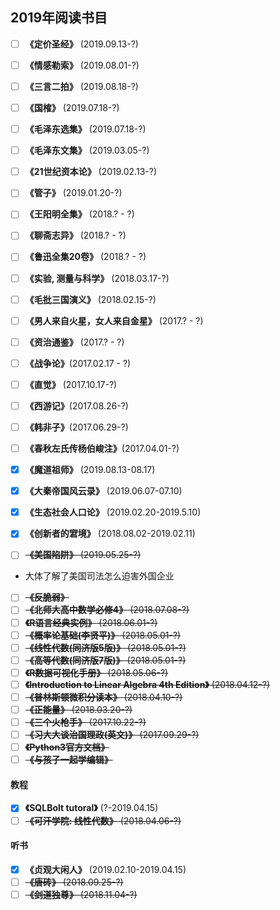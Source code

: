## 2019年阅读书目


- [ ] **《定价圣经》** (2019.09.13-?)

- [ ] **《情感勒索》** (2019.08.01-?)
- [ ] **《三言二拍》** (2019.08.18-?)
- [ ] **《国榷》** (2019.07.18-?)
- [ ] **《毛泽东选集》** (2019.07.18-?)

- [ ] **《毛泽东文集》** (2019.03.05-?)
- [ ] **《21世纪资本论》** (2019.02.13-?)
- [ ] **《管子》** (2019.01.20-?)

- [ ] **《王阳明全集》** (2018.? - ?)
- [ ] **《聊斋志异》** (2018.? - ?)
- [ ] **《鲁迅全集20卷》** (2018.? - ?)
- [ ] **《实验, 测量与科学》** (2018.03.17-?)
- [ ] **《毛批三国演义》** (2018.02.15-?)

- [ ] **《男人来自火星，女人来自金星》** (2017.? - ?)
- [ ] **《资治通鉴》** (2017.? - ?)
- [ ] **《战争论》**(2017.02.17 - ?)
- [ ] **《直觉》** (2017.10.17-?)
- [ ] **《西游记》**(2017.08.26-?)
- [ ] **《韩非子》**(2017.06.29-?)
- [ ] **《春秋左氏传杨伯峻注》**(2017.04.01-?)

- [x] **《魔道祖师》** (2019.08.13-08.17)
- [x] **《大秦帝国风云录》** (2019.06.07-07.10)
- [x] **《生态社会人口论》** (2019.02.20-2019.5.10)
- [x] **《创新者的宭境》** (2018.08.02-2019.02.11)

- [ ] ~~**《美国陷阱》** (2019.05.25-?)~~
 - 大体了解了美国司法怎么迫害外国企业
- [ ] ~~**《反脆弱》**~~
- [ ] ~~**《北师大高中数学必修4》** (2018.07.08-?)~~
- [ ] ~~**《R语言经典实例》** (2018.06.01-?)~~
- [ ] ~~**《概率论基础(李贤平)》** (2018.05.01-?)~~
- [ ] ~~**《线性代数(同济版5版)》** (2018.05.01-?)~~
- [ ] ~~**《高等代数(同济版7版)》** (2018.05.01-?)~~
- [ ] ~~**《R数据可视化手册》** (2018.05.06-?)~~
- [ ] ~~**《Introduction to Linear Algebra 4th Edition》** (2018.04.12-?)~~
- [ ] ~~**《普林斯顿微积分读本》** (2018.04.10-?)~~
- [ ] ~~**《正能量》** (2018.03.20-?)~~
- [ ] ~~**《三个火枪手》** (2017.10.22-?)~~
- [ ] ~~**《习大大谈治国理政(英文)》** (2017.09.29-?)~~
- [ ] ~~**《Python3官方文档》**~~
- [ ] ~~**《与孩子一起学编辑》**~~

#### 教程
- [x] **《SQLBolt tutoral》** (?-2019.04.15)
- [ ] ~~**《可汗学院: 线性代数》** (2018.04.06-?)~~

#### 听书

- [x] **《贞观大闲人》** (2019.02.10-2019.04.15)
- [ ] ~~**《唐砖》** (2018.09.25-?)~~
- [ ] ~~**《剑道独尊》** (2018.11.04-?)~~
